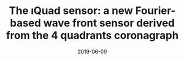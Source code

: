 ---
title: "The ıQuad sensor: a new Fourier-based wave front sensor derived from the 4 quadrants coronagraph"
collection: publications
permalink: /publication/2019-06-09-28
date: 2019-06-09
venue: '6th International Conference on Adaptive Optics for Extremely Large Telescopes, AO4ELT 2019'
paperurl: 'https://hal.science/hal-02625493/file/DOTA20086.1590496061.pdf'
---